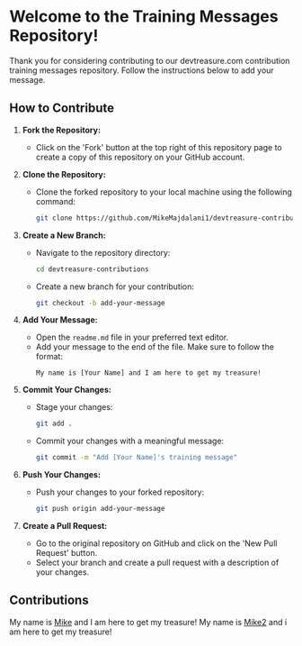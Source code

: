# Welcome to the Training Messages Repository!

Thank you for considering contributing to our devtreasure.com contribution training messages repository. Follow the instructions below to add your message.

## How to Contribute

1. **Fork the Repository:**
   - Click on the 'Fork' button at the top right of this repository page to create a copy of this repository on your GitHub account.

2. **Clone the Repository:**
   - Clone the forked repository to your local machine using the following command:
     ```bash
     git clone https://github.com/MikeMajdalani1/devtreasure-contributions.git
     ```

3. **Create a New Branch:**
   - Navigate to the repository directory:
     ```bash
     cd devtreasure-contributions
     ```
   - Create a new branch for your contribution:
     ```bash
     git checkout -b add-your-message
     ```

4. **Add Your Message:**
   - Open the `readme.md` file in your preferred text editor.
   - Add your message to the end of the file. Make sure to follow the format:
     ```
     My name is [Your Name] and I am here to get my treasure!
     ```

5. **Commit Your Changes:**
   - Stage your changes:
     ```bash
     git add .
     ```
   - Commit your changes with a meaningful message:
     ```bash
     git commit -m "Add [Your Name]'s training message"
     ```

6. **Push Your Changes:**
   - Push your changes to your forked repository:
     ```bash
     git push origin add-your-message
     ```

7. **Create a Pull Request:**
   - Go to the original repository on GitHub and click on the 'New Pull Request' button.
   - Select your branch and create a pull request with a description of your changes.


## Contributions

My name is [Mike](https://github.com/MikeMajdalani1) and I am here to get my treasure!
My name is [Mike2](https://github.com/codeitmike) and i am here to get my treasure!
